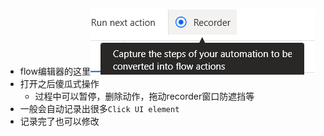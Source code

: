 - flow编辑器的这里![](recording.png)
- 打开之后傻瓜式操作
  - 过程中可以暂停，删除动作，拖动recorder窗口防遮挡等
- 一般会自动记录出很多`Click UI element`
- 记录完了也可以修改